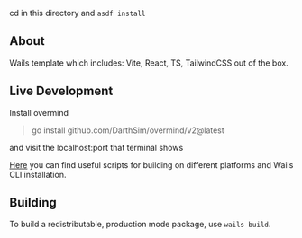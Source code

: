 cd in this directory and
`asdf install`

## About

Wails template which includes: Vite, React, TS, TailwindCSS out of the box.

## Live Development

Install overmind
>  go install github.com/DarthSim/overmind/v2@latest

and visit the localhost:port that terminal shows

[Here](scripts) you can find useful scripts for building on different platforms and Wails CLI installation.


## Building

To build a redistributable, production mode package, use `wails build`.
